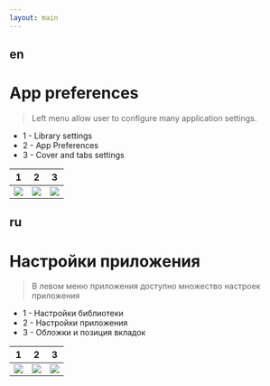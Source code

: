 ```yaml
---
layout: main
---
```


## en

# App preferences

> Left menu allow user to configure many application settings.


* 1 - Library settings
* 2 - App Preferences
* 3 - Cover and tabs settings

|1|2|3|
|-|-|-|
![](1.png)|![](2.png)|![](3.png)|

## ru

# Настройки приложения

> В левом меню приложения доступно множество настроек приложения


* 1 - Настройки библиотеки
* 2 - Настройки приложения
* 3 - Обложки и позиция вкладок

|1|2|3|
|-|-|-|
![](1.png)|![](2.png)|![](3.png)|